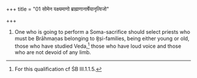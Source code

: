 +++
title = "01 सोमेन यक्ष्यमाणो ब्राह्मणानार्षेयानृत्विजो"

+++
1. One who is going to perform a Soma-sacrifice should select priests who must be Brāhmaṇas belonging to R̥ṣi-families, being either young or old, those who have studied Veda,[^1] those who have loud voice and those who are not devoid of any limb.


[^1]: For this qualification cf ŚB III.1.1.5. 
